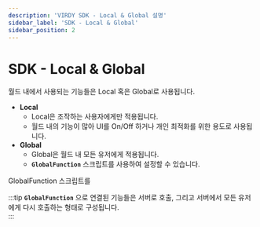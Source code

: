 ```yaml
---
description: 'VIRDY SDK - Local & Global 설명'
sidebar_label: 'SDK - Local & Global'
sidebar_position: 2
---
```


# SDK - Local & Global

월드 내에서 사용되는 기능들은 Local 혹은 Global로 사용됩니다.

- **Local**
  - Local은 조작하는 사용자에게만 적용됩니다.
  - 월드 내의 기능이 많아 UI를 On/Off 하거나 개인 최적화를 위한 용도로 사용됩니다.
- **Global**
  - Global은 월드 내 모든 유저에게 적용됩니다.
  - **```GlobalFunction```** 스크립트를 사용하여 설정할 수 있습니다.

GlobalFunction 스크립트를 

:::tip
**```GlobalFunction```** 으로 연결된 기능들은 서버로 호출, 그리고 서버에서 모든 유저에게 다시 호출하는 형태로 구성됩니다. <br/>
:::